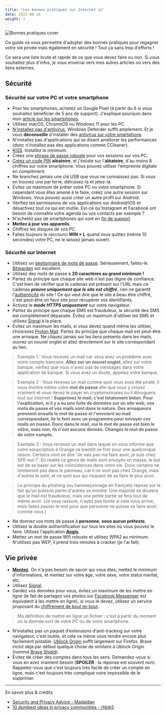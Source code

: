 ```yaml
---
title: "Les bonnes pratiques sur Internet 👍️"
date: 2022-08-16
weight: 1
---
```


![Bonnes pratiques cover](/bonnes-pratiques/bonnes-pratiques-cover.jpg)

Ce guide va vous permettre d'adopter des bonnes pratiques pour regagner votre vie privée mais également en sécurité ! Tout ça sans trop d'efforts !

Ce sera une liste brute et rapide de ce que vous devez faire ou non. Si vous souhaitez plus d'infos, je vous enverrai vers mes autres articles ou vers des liens externes.

## Sécurité
### Sécurité sur votre PC et votre smartphone

- Pour les smartphones, achetez un Google Pixel (à partir du 6 si vous souhaitez bénéficier de 5 ans de support). J'explique pourquoi dans mon [article sur les smartphones](/basiques/smartphones/#recommandations).
- Utilisez macOS, ChromeOS ou Windows 11 pour les PC.
- [N'installez pas d'antivirus](/basiques/threat-model/#se-protéger-des-virus-et-des-hackers), Windows Defender suffit amplement. Et je vous **déconseille** d'installer des [antivirus sur votre smartphone](/basiques/smartphones/#antivirus).
- N'installez pas d'applications qui se disent améliorer les performances (donc n'installez pas des applications comme CCleaner).
- [KISS](https://fr.wikipedia.org/wiki/Principe_KISS). Installez le minimum.
- Créez une [phrase de passe robuste](/basiques/password-managers/#la-méthode-diceware) pour vos sessions sur vos PC.
- [Créez un code PIN](/basiques/smartphones/#code-pin) **aléatoire**, et j'insiste sur l'**aléatoire**, d'au moins 8 chiffres sur votre smartphone. Vous pouvez utiliser l'empreinte digitale en complément.
- Ne branchez jamais une clé USB que vous ne connaissez pas. Si vous en trouvez une par terre, détruisez-la et jetez-la.
- Évitez un maximum de prêter votre PC ou votre smartphone. Si cependant vous êtes amené à le faire, créez une autre session sur Windows. Vous pouvez aussi créer un autre profil sur Android.
- Vérifiez les permissions de vos applications sur Android/IOS et désactivez tout ce qui est inutile. Est-ce qu'Instagram et Facebook ont besoin de connaître votre agenda ou vos contacts par exemple ?
- N'achetez pas de smartphones qui sont en [fin de support](/basiques/smartphones/#aosp-et-firmware).
- **Mettez à jour vos appareils.**
- Chiffrez les disques de vos PC.
- Faites toujours le raccourci **WIN + L** quand vous quittez (même 10 secondes) votre PC, ne le laissez jamais ouvert.

### Sécurité sur Internet

- Utilisez un [gestionnaire de mots de passe](/basiques/password-managers). Sérieusement, faites-le. [Bitwarden](/fiches/bitwarden) est excellent.
- Utilisez des mots de passe à **20 caractères au grand minimum !**
- Partez du principe que chaque site web n'est pas digne de confiance. C'est bien de vérifier que le cadenas est présent sur l'URL mais ce cadenas ***prouve uniquement que le site est chiffré***, rien ne garantit l'[authenticité](/basiques/instant-messengers/#la-signature-digitale) du site ! Ce qui veut dire que le site a beau être chiffré, c'est peut-être un faux site pour récupérer vos identifiants.
- Activez le ***mode HTTPS uniquement*** sur votre navigateur.
- Partez du principe que chaque SMS est frauduleux, la sécurité des SMS est complétement dépassée. Évitez un maximum d'utiliser les SMS et utilisez [Signal](/basiques/instant-messengers/#signal) à la place.
- Évitez un maximum les mails, si vous devez quand même les utiliser, choisissez [Proton Mail](https://proton.me/fr). Partez du principe que chaque mail est peut-être une arnaque. Ne cliquez jamais sur les liens présents dans les mails, ouvrez un nouvel onglet et allez directement sur le site correspondant au lien. 

> Exemple 1 : Vous recevez un mail car vous avez un problème avec votre compte bancaire. **Allez sur un nouvel onglet**, allez sur votre banque, vérfiez que vous n'avez pas de messages dans votre application de banque. Si vous avez un doute, appelez votre banque.

> Exemple 2 : Vous recevez un mail comme quoi vous avez été piraté, il vous montre même votre **mot de passe** afin que vous y croyez vraiment et vous devez le payer en cryptomonnaies ou il dilvuguera tout sur Internet ! **Supprimez le mail, c'est totalement bidon. Pour l'explication, si il y a eu une fuite de données sur un site web, vos mots de passe et vos mails sont dans la nature. Des arnaqueurs prennent ensuite le mot de passe et l'envoient au mail correspondant, ils le font avec un programme pour envoyer ces mails en masse. Donc dans le mail, oui le mot de passe est bien le vôtre, mais non, ils n'ont aucune donnée. Changez le mot de passe de votre compte.**

> Exemple 3 : Vous recevez un mail dans lequel on vous informe que votre souscription à Orange va bientôt se finir pour une quelconque raison. Certains vont se dire "Je vais pas me faire avoir, je suis chez SFR moi !". En réalité ce genre de mails sont envoyés en masse, le but est de se baser sur les coïncidences dans votre vie. Donc certains ne tomberont pas dans le panneau, car il ne sont pas chez Orange, mais d'autres le sont, et ce sont eux qui risquent de se faire le plus avoir. 

> Le principe du phishing (ou hammeçonnage en français) repose sur le fait qu'un poisson parmi d'autres va mordre. Une majorité se doutera que le mail est frauduleux, mais une petite partie se fera tout de même avoir. (Je vous rassure, n'ayez pas honte si cela vous arrive, mais faites passer le mot pour que personne ne puisse se faire avoir comme vous.)

- Ne donnez vos mots de passe à **personne**, **sous aucun prétexte**.
- Utilisez la double authentification sur tous les sites où vous pouvez le faire. Utilisez l'application **[Aegis](https://getaegis.app/)**.
- Mettez un mot de passe Wifi robuste et utilisez WPA2 au minimum. N'utilisez pas WEP, il prend trois minutes à cracker (je l'ai fait).

## Vie privée

- **[Mentez](/basiques/threat-model/#protéger-votre-vie-privée-du-capitalisme-de-la-surveillance)**. On n'a pas besoin de savoir qui vous êtes, mettez le minimum d'informations, et mentez sur votre âge, votre sexe, votre statut marital, etc.
- Utilisez [Signal](/basiques/instant-messengers/#signal).
- Gardez vos données pour vous, évitez un maximum de les mettre en ligne (le fait de partagez vos photos sur [Facebook Messenger](/basiques/instant-messengers/#facebook-messenger) est équivalent à les mettre en ligne), si vous le devez, utilisez un service proposant du [chiffrement de bout en bout](/basiques/instant-messengers/#le-chiffrement-de-bout-en-bout). 

> Ma définition de mettre en ligne un fichier : c'est à partir du moment où la donnée sort de votre PC ou de votre smartphone.

- N'installez pas un paquet d'extensions d'anti-tracking sur votre navigateur, c'est inutile, et cela va même vous rendre encore plus facilement pistable. [Ublock Origin](https://ublockorigin.com/) suffit largement sur Firefox. Brave inclut déjà par défaut quelque chose de similaire à Ublock Origin (nommé [Brave Shield](https://brave.com/shields/)).
- Évitez de créer des comptes dans tous les sens. Demandez-vous si vous en avez vraiment besoin (**SPOILER** : la réponse est souvent non). Rappelez-vous que c'est toujours très facile de créer un compte en ligne, mais c'est toujours très compliqué voire impossible de le supprimer.

---

En savoir plus & crédits

- [Security and Privacy Advice - Madaidan](https://madaidans-insecurities.github.io/security-privacy-advice.html)
- [10 dumbest ideas in privacy communities - rhbik5](https://www.reddit.com/r/PrivacyGuides/comments/rhbik5/10_dumbest_ideas_in_privacy_communities/)
